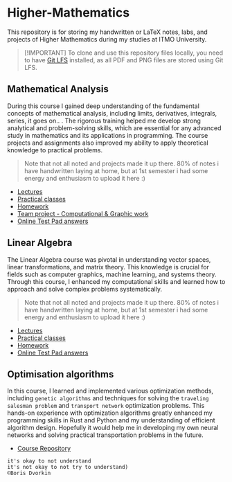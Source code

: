# Higher-Mathematics

This repository is for storing my handwritten or LaTeX notes, labs, and projects
of Higher Mathematics during my studies at ITMO University.

> [!IMPORTANT] To clone and use this repository files locally, you need to have
> [Git LFS](https://git-lfs.github.com/) installed, as all PDF and PNG files are
> stored using Git LFS.

## Mathematical Analysis

During this course I gained deep understanding of the fundamental concepts of
mathematical analysis, including limits, derivatives, integrals, series, it goes
on.. . The rigorous training helped me develop strong analytical and
problem-solving skills, which are essential for any advanced study in
mathematics and its applications in programming. The course projects and
assignments also improved my ability to apply theoretical knowledge to practical
problems.

> Note that not all noted and projects made it up there. 80% of notes i have
> handwritten laying at home, but at 1st semester i had some energy and
> enthusiasm to upload it here :)

- [Lectures](./Methematical_Analysis/Матан%20|%20Лекция.pdf)
- [Practical classes](./Methematical_Analysis/Матан%20|%20Практика.pdf)
- [Homework](./Methematical_Analysis/Матан%20|%20ДЗ.pdf)
- [Team project - Computational & Graphic work](./Methematical_Analysis/RGR_MA3/README.md)
- [Online Test Pad answers](./Methematical_Analysis/РТ_МА_3.png)

## Linear Algebra

The Linear Algebra course was pivotal in understanding vector spaces, linear
transformations, and matrix theory. This knowledge is crucial for fields such as
computer graphics, machine learning, and systems theory. Through this course, I
enhanced my computational skills and learned how to approach and solve complex
problems systematically.

> Note that not all noted and projects made it up there. 80% of notes i have
> handwritten laying at home, but at 1st semester i had some energy and
> enthusiasm to upload it here :)

- [Lectures](./Linear_Algebra/Линал%20|%20Лекция.pdf)
- [Practical classes](./Linear_Algebra/Линал%20|%20Практика.pdf)
- [Homework](./Linear_Algebra/Линал%20|%20ДЗ.pdf)
- [Online Test Pad answers](./Linear_Algebra/РТ_ЛГ_3.png)

## Optimisation algorithms

In this course, I learned and implemented various optimization methods,
including `genetic algorithms` and techniques for solving the
`traveling salesman problem` and `transport network` optimization problems. This
hands-on experience with optimization algorithms greatly enhanced my programming
skills in Rust and Python and my understanding of efficient algorithm design.
Hopefully it would help me in developing my own neural networks and solving
practical transportation problems in the future.

- [Course Repository](https://github.com/Imtjl/optimisation-methods/)



```
it's okay to not understand
it's not okay to not try to understand)
©Boris Dvorkin
```
